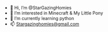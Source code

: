 - 👋 Hi, I’m @StarGazingHomies
- 👀 I’m interested in Minecraft & My Little Pony
- 🌱 I’m currently learning python
- 📫 Stargazinghomies@gmail.com

<!---
StarGazingHomies/StarGazingHomies is a ✨ special ✨ repository because its `README.md` (this file) appears on your GitHub profile.
You can click the Preview link to take a look at your changes.
--->
